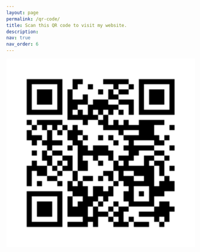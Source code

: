```yaml
---
layout: page
permalink: /qr-code/
title: Scan this QR code to visit my website.
description: 
nav: true
nav_order: 6
---
```


<div class="row justify-content-center">
    <div class="col-sm-8 mt-3 mt-md-0">
        <img class="img-fluid rounded z-depth-1" src="/assets/img/qrcode.png" alt="QR Code" title="QR Code" width="600"/>
    </div>
</div>

<!--![QR Code]({{ site.baseurl }}/assets/img/qrcode.png)-->